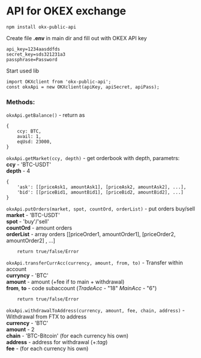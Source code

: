 # API for OKEX exchange

`npm install okx-public-api`

Create file **.env** in main dir and fill out with OKEX API key

```
api_key=1234aasddfds
secret_key=sds321231a3
passphrase=Password
```

Start used lib

```
import OKXclient from 'okx-public-api';
const okxApi = new OKXclient(apiKey, apiSecret, apiPass);
```

### Methods:
`okxApi.getBalance()` - return as

```
{
    ccy: BTC,
    avail: 1,
    eqUsd: 23000,
}
```

`okxApi.getMarket(ccy, depth)` - get orderbook with depth, parametrs:  
**ccy** - 'BTC-USDT'  
**depth** - 4

```
{
    'ask': [[priceAsk1, amountAsk1], [priceAsk2, amountAsk2], ...],
    'bid': [[priceBid1, amountBid1], [priceBid2, amountBid2], ...]
}
```

`okxApi.putOrders(market, spot, countOrd, orderList)` - put orders buy/sell  
**market** - 'BTC-USDT'  
**spot** - 'buy'/'sell'  
**countOrd** - amount orders  
**orderList** - array orders [[priceOrder1, amountOrder1], [priceOrder2, amountOrder2] , ...]

```
    return true/false/Error
```

`okxApi.transferCurrAcc(currency, amount, from, to)` - Transfer within account  
**curryncy** - 'BTC'  
**amount** - amount (+fee if to main + withdrawal)  
**from**, **to** - code subaccount (*TradeAcc* - "18" *MainAcc* - "6")

```
    return true/false/Error
```

`okxApi.withdrawalToAddress(currency, amount, fee, chain, address)` - Withdrawal from FTX to address  
**currency** - 'BTC'  
**amount** - 2  
**chain** - 'BTC-Bitcoin' (for each currency his own)  
**address** - address for withdrawal (+*:tag*)  
**fee** - (for each currency his own)


```
  